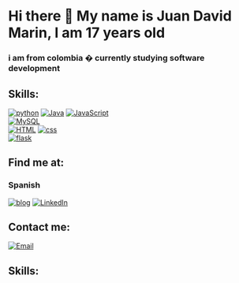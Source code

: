 # Hi there 👋 My name is Juan David Marin, I am 17 years old
### i am from colombia � currently studying software development


## Skills:
[![python](https://img.shields.io/badge/python-FFF700?style=for-the-badge&logo=python&logoColor=blue&labelColor=101010 )]() 
[![Java](https://img.shields.io/badge/Java-FF0000?style=for-the-badge&logo=java&logoColor=FF0000&labelColor=101010)]()
[![JavaScript](https://img.shields.io/badge/JavaScript-informational?style=for-the-badge&logo=javascript&logoColor=FFF700&labelColor=101010)]()
</br>
[![MySQL](https://img.shields.io/badge/MySQL-93FF00?style=for-the-badge&logo=mysql&logoColor=white&labelColor=101010)]()
</br>
[![HTML](https://img.shields.io/badge/HTML-FF8300?style=for-the-badge&logo=HTML&logoColor=orange&labelColor=101010)]()
[![css](https://img.shields.io/badge/css-blue?style=for-the-badge&logo=css&logoColor=orange&labelColor=101010)]()
</br>
[![flask](https://img.shields.io/badge/flask-F7DF1E?style=for-the-badge&logo=flask&logoColor=white&labelColor=101010)]()

## Find me at:

### Spanish
[![blog](https://img.shields.io/badge/Mi_blog-i_am_developer-14a1f0?style=for-the-badge&logo=blogger&logoColor=white&labelColor=101010)](https://devexperto.com)
[![LinkedIn](https://img.shields.io/badge/LinkedIn-juan_david_marin-0077B5?style=for-the-badge&logo=linkedin&logoColor=white&labelColor=101010)](https://www.linkedin.com/in/juan-david-mar%C3%ADn-velasquez-911b16230?lipi=urn%3Ali%3Apage%3Ad_flagship3_profile_view_base_contact_details%3B5QeL%2BfyjRxmjJYKGuKp%2BeA%3D%3D)

## Contact me:

[![Email](https://img.shields.io/badge/EMAIL-devexperto.com-44a3f1?style=for-the-badge&logo=gmail&logoColor=white&labelColor=101010)](https://devexperto.com/contacto)


## Skills:


